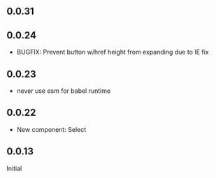 ## 0.0.31
## 0.0.24
- BUGFIX: Prevent button w/href height from expanding due to IE fix
## 0.0.23
- never use esm for babel runtime
## 0.0.22
- New component: Select

## 0.0.13
  Initial
